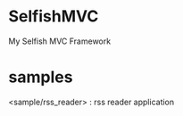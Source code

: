 SelfishMVC
==========

My Selfish MVC Framework

samples
==========
<sample/rss_reader> : rss reader application
